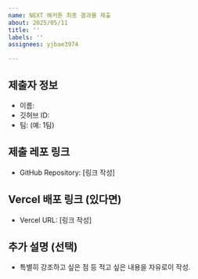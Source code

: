 ```yaml
---
name: NEXT 해커톤 최종 결과물 제출
about: 2025/05/11
title: ''
labels: ''
assignees: yjbae3974

---
```


## 제출자 정보
- 이름: 
- 깃허브 ID: 
- 팀: (예: 1팀)

## 제출 레포 링크
- GitHub Repository: [링크 작성]

## Vercel 배포 링크 (있다면)
- Vercel URL: [링크 작성]

## 추가 설명 (선택)
- 특별히 강조하고 싶은 점 등 적고 싶은 내용을 자유로이 작성.
